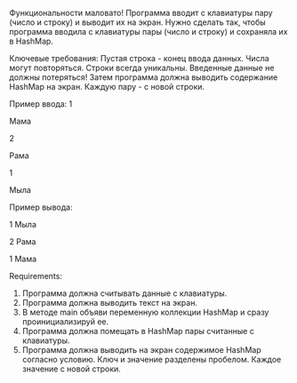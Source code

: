 Функциональности маловато!
Программа вводит с клавиатуры пару (число и строку) и выводит их на экран.
Нужно сделать так, чтобы программа вводила с клавиатуры пары (число и строку) и сохраняла их в HashMap.

Ключевые требования:
Пустая строка - конец ввода данных.
Числа могут повторяться.
Строки всегда уникальны.
Введенные данные не должны потеряться!
Затем программа должна выводить содержание HashMap на экран.
Каждую пару - с новой строки.

Пример ввода:
1

Мама

2

Рама

1

Мыла


Пример вывода:

1 Мыла

2 Рама

1 Мама


Requirements:
1. Программа должна считывать данные с клавиатуры.
2. Программа должна выводить текст на экран.
3. В методе main объяви переменную коллекции HashMap и сразу проинициализируй ee.
4. Программа должна помещать в HashMap пары считанные с клавиатуры.
5. Программа должна выводить на экран содержимое HashMap согласно условию. Ключ и значение разделены пробелом. Каждое значение с новой строки.
